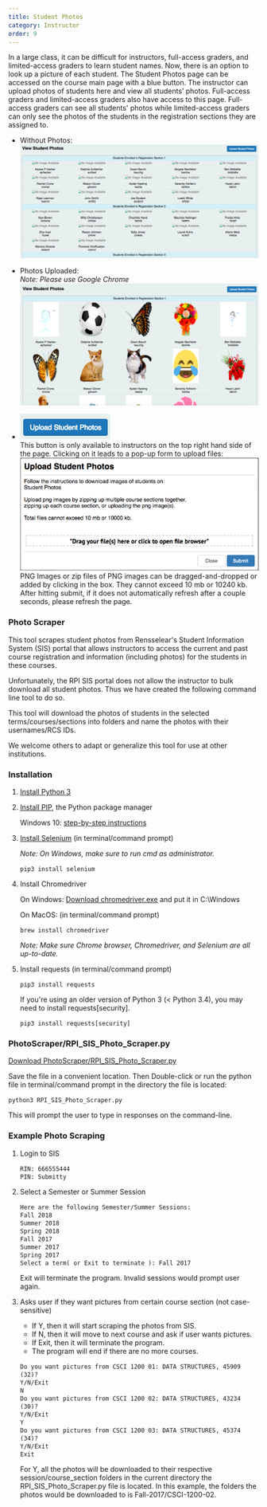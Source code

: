 ```yaml
---
title: Student Photos
category: Instructor
order: 9
---
```


In a large class, it can be difficult for instructors, full-access graders, and
limited-access graders to learn student names. Now, there is an option to look up
a picture of each student. The Student Photos page can be accessed on
the course main page with a blue button. The instructor can upload photos of
students here and view all students’ photos. Full-access graders and
limited-access graders also have access to this page. Full-access graders can
see all students' photos while limited-access graders can only see the photos of
the students in the registration sections they are assigned to.  

* Without Photos:  
  ![](/images/student_photos_empty_pic.png)  

* Photos Uploaded:  
  _Note: Please use Google Chrome_  
  ![](/images/student_photos_uploaded_pic.png)  

* ![](/images/student_photos_upload_button.png)  
  This button is only available to instructors on the top right hand side of the page.
  Clicking on it leads to a pop-up form to upload files:
  ![](/images/student_photos_upload_form.png)  
  PNG Images or zip files of PNG images can be dragged-and-dropped or added by
  clicking in the box. They cannot exceed 10 mb or 10240 kb.
  After hitting submit, if it does not automatically refresh after a couple seconds,
  please refresh the page.




### Photo Scraper

This tool scrapes student photos from Rensselear's Student Information System
(SIS) portal that allows instructors to access the current and past
course registration and information (including photos) for the
students in these courses.

Unfortunately, the RPI SIS portal does not allow the instructor to
bulk download all student photos.  Thus we have created the following
command line tool to do so.

This tool will download the photos of students in the selected
terms/courses/sections into folders and name the photos with their
usernames/RCS IDs.

We welcome others to adapt or generalize this tool for use at other
institutions.


### Installation

1.  [Install Python 3](https://www.python.org/downloads/)


2.  [Install PIP](https://pip.pypa.io/en/stable/installing/), the Python package manager

    Windows 10: [step-by-step instructions](https://matthewhorne.me/how-to-install-python-and-pip-on-windows-10/)


3.  [Install Selenium](http://selenium-python.readthedocs.io/installation.html) (in terminal/command prompt)

    _Note: On Windows, make sure to run cmd as administrator._

    ```
    pip3 install selenium
    ```

4.  Install Chromedriver

    On Windows:
    [Download chromedriver.exe](https://sites.google.com/a/chromium.org/chromedriver/downloads)
    and put it in C:\Windows

    On MacOS:  (in terminal/command prompt)
    ```
    brew install chromedriver
    ```

    _Note: Make sure Chrome browser, Chromedriver, and Selenium are all up-to-date._


4.  Install requests  (in terminal/command prompt)

    ```
    pip3 install requests
    ```

    If you're using an older version of Python 3 (< Python 3.4), you may need to install requests[security].
    ```
    pip3 install requests[security]
    ```

### PhotoScraper/RPI_SIS_Photo_Scraper.py

[Download PhotoScraper/RPI_SIS_Photo_Scraper.py](https://github.com/Submitty/InstructorTools)

Save the file in a convenient location.  Then Double-click or run the
python file in terminal/command prompt in the directory the file is
located:

```
python3 RPI_SIS_Photo_Scraper.py
```

This will prompt the user to type in responses on the command-line.


### Example Photo Scraping

1.  Login to SIS

    ```
    RIN: 666555444
    PIN: Submitty
    ```

2.  Select a Semester or Summer Session

    ```
    Here are the following Semester/Summer Sessions:
    Fall 2018
    Summer 2018
    Spring 2018
    Fall 2017
    Summer 2017
    Spring 2017
    Select a term( or Exit to terminate ): Fall 2017
    ```
    Exit will terminate the program. Invalid sessions would prompt user again.

3.  Asks user if they want pictures from certain course section (not case-sensitive)
    * If Y, then it will start scraping the photos from SIS.
    * If N, then it will move to next course and ask if user wants pictures.
    * If Exit, then it will terminate the program.
    * The program will end if there are no more courses.
    ```
    Do you want pictures from CSCI 1200 01: DATA STRUCTURES, 45909 (32)?
    Y/N/Exit
    N
    Do you want pictures from CSCI 1200 02: DATA STRUCTURES, 43234 (30)?
    Y/N/Exit
    Y
    Do you want pictures from CSCI 1200 03: DATA STRUCTURES, 45374 (34)?
    Y/N/Exit
    Exit
    ```
    For Y, all the photos will be downloaded to their respective session/course_section
    folders in the current directory the RPI_SIS_Photo_Scraper.py file is located. In this example,
    the folders the photos would be downloaded to is Fall-2017/CSCI-1200-02.
